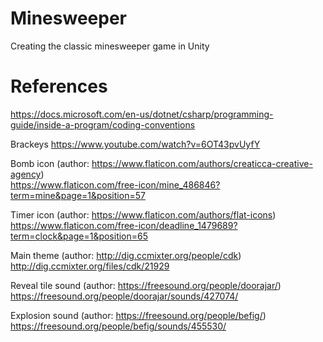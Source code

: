Minesweeper
===========
Creating the classic minesweeper game in Unity

References
==========
https://docs.microsoft.com/en-us/dotnet/csharp/programming-guide/inside-a-program/coding-conventions

Brackeys https://www.youtube.com/watch?v=6OT43pvUyfY

Bomb icon (author: https://www.flaticon.com/authors/creaticca-creative-agency) \
https://www.flaticon.com/free-icon/mine_486846?term=mine&page=1&position=57

Timer icon (author: https://www.flaticon.com/authors/flat-icons) \
https://www.flaticon.com/free-icon/deadline_1479689?term=clock&page=1&position=65

Main theme (author: http://dig.ccmixter.org/people/cdk) \
http://dig.ccmixter.org/files/cdk/21929

Reveal tile sound (author: https://freesound.org/people/doorajar/) \
https://freesound.org/people/doorajar/sounds/427074/

Explosion sound (author: https://freesound.org/people/befig/) \
https://freesound.org/people/befig/sounds/455530/
